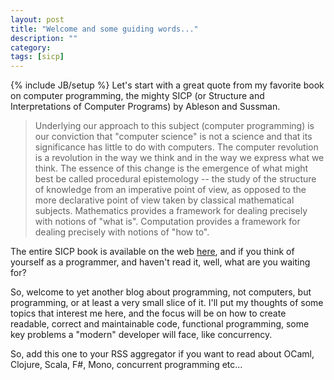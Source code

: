 ```yaml
---
layout: post
title: "Welcome and some guiding words..."
description: ""
category:
tags: [sicp]
---
```

{% include JB/setup %}
Let's start with a great quote from my favorite book on computer programming, the mighty SICP (or Structure and Interpretations of Computer Programs) by Ableson and Sussman.

> Underlying our approach to this subject (computer programming) is our conviction that "computer science" is not a science and that its significance has little to do with computers. The computer revolution is a revolution in the way we think and in the way we express what we think. The essence of this change is the emergence of what might best be called procedural epistemology -- the study of the structure of knowledge from an imperative point of view, as opposed to the more declarative point of view taken by classical mathematical subjects. Mathematics provides a framework for dealing precisely with notions of "what is". Computation provides a framework for dealing precisely with notions of "how to".

The entire SICP book is available on the web [here](http://mitpress.mit.edu/sicp/), and if you think of yourself as a programmer, and haven't read it, well, what are you waiting for?

So, welcome to yet another blog about programming, not computers, but programming, or at least a very small slice of it. I'll put my thoughts of some topics that interest me here, and the focus will be on how to create readable, correct and maintainable code, functional  programming, some key problems a "modern" developer will face, like concurrency.

So, add this one to your RSS aggregator if you want to read about OCaml, Clojure, Scala, F#, Mono, concurrent programming etc...
